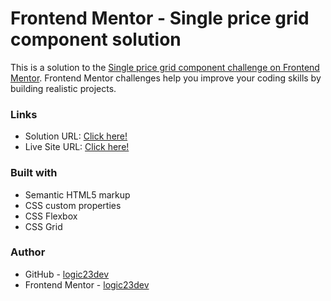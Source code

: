 # Frontend Mentor - Single price grid component solution

This is a solution to the [Single price grid component challenge on Frontend Mentor](https://www.frontendmentor.io/challenges/single-price-grid-component-5ce41129d0ff452fec5abbbc).
Frontend Mentor challenges help you improve your coding skills by building realistic projects.

### Links

- Solution URL: [Click here!](https://github.com/logic23dev/single-price-grid-component)
- Live Site URL: [Click here!](https://logic23dev.github.io/single-price-grid-component/)

### Built with

- Semantic HTML5 markup
- CSS custom properties
- CSS Flexbox
- CSS Grid

### Author

- GitHub - [logic23dev](https://github.com/logic23dev)
- Frontend Mentor - [logic23dev](https://www.frontendmentor.io/profile/logic23dev)
